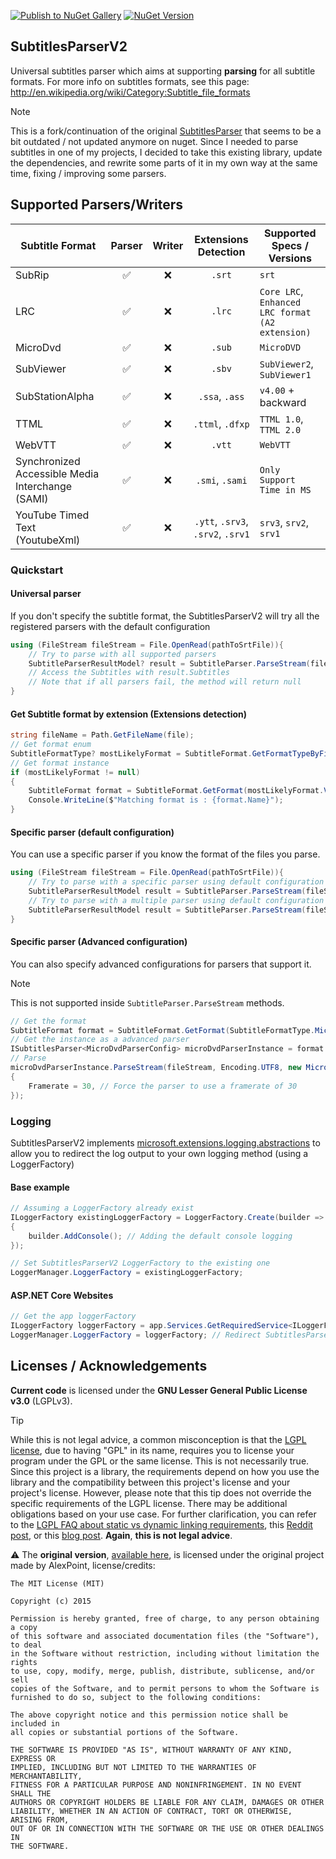 [![Publish to NuGet Gallery](https://github.com/kitsumed/SubtitlesParserV2/actions/workflows/Create%20NuGet%20release.yml/badge.svg)](https://github.com/kitsumed/SubtitlesParserV2/actions/workflows/Create%20NuGet%20release.yml) [![NuGet Version](https://img.shields.io/nuget/v/SubtitlesParserV2)](https://www.nuget.org/packages/SubtitlesParserV2/)
## SubtitlesParserV2
Universal subtitles parser which aims at supporting **parsing** for all subtitle formats.
For more info on subtitles formats, see this page: http://en.wikipedia.org/wiki/Category:Subtitle_file_formats
> [!NOTE]
> This is a fork/continuation of the original [SubtitlesParser](https://github.com/AlexPoint/SubtitlesParser) that seems to be a bit outdated / not updated anymore on nuget. Since I needed to parse subtitles in one of my projects, I decided to take this existing library, update the dependencies, and rewrite some parts of it in my own way at the same time, fixing / improving some parsers.

## Supported Parsers/Writers
| Subtitle Format                         | Parser | Writer | Extensions Detection            | Supported Specs / Versions     |
|-----------------------------------------|:------:|:------:|:-------------------------------:|--------------------------------|
| SubRip                                  | ✅     | ❌     | `.srt`                         | `srt`                          |
| LRC                                     | ✅     | ❌     | `.lrc`                         | `Core LRC`, `Enhanced LRC format (A2 extension)`|
| MicroDvd                                | ✅     | ❌     | `.sub`                         | `MicroDVD`                     |
| SubViewer                               | ✅     | ❌     | `.sbv`                         | `SubViewer2`, `SubViewer1`     |
| SubStationAlpha                         | ✅     | ❌     | `.ssa`, `.ass`                 | `v4.00` + backward             |
| TTML                                    | ✅     | ❌     | `.ttml`, `.dfxp`               | `TTML 1.0`, `TTML 2.0`         |
| WebVTT                                  | ✅     | ❌     | `.vtt`                         | `WebVTT`                       |
| Synchronized Accessible Media Interchange (SAMI) | ✅ | ❌| `.smi`, `.sami`                | `Only Support Time in MS`      |
| YouTube Timed Text (YoutubeXml)         | ✅     | ❌     | `.ytt`, `.srv3`, `.srv2`, `.srv1` | `srv3`, `srv2`, `srv1`      |

### Quickstart
#### Universal parser

If you don't specify the subtitle format, the SubtitlesParserV2 will try all the registered parsers with the default configuration

```csharp
using (FileStream fileStream = File.OpenRead(pathToSrtFile)){
	// Try to parse with all supported parsers
	SubtitleParserResultModel? result = SubtitleParser.ParseStream(fileStream, Encoding.UTF8)
	// Access the Subtitles with result.Subtitles
	// Note that if all parsers fail, the method will return null
}
```

#### Get Subtitle format by extension (Extensions detection)

```csharp
string fileName = Path.GetFileName(file);
// Get format enum
SubtitleFormatType? mostLikelyFormat = SubtitleFormat.GetFormatTypeByFileExtensionName(Path.GetExtension(fileName).Replace(".",""));
// Get format instance
if (mostLikelyFormat != null) 
{
	SubtitleFormat format = SubtitleFormat.GetFormat(mostLikelyFormat.Value);
	Console.WriteLine($"Matching format is : {format.Name}");
}
```

#### Specific parser (default configuration)

You can use a specific parser if you know the format of the files you parse.

```csharp
using (FileStream fileStream = File.OpenRead(pathToSrtFile)){
	// Try to parse with a specific parser using default configuration
	SubtitleParserResultModel result = SubtitleParser.ParseStream(fileStream, Encoding.UTF8, SubtitleFormatType.SubStationAlpha)
	// Try to parse with a multiple parser using default configuration
	SubtitleParserResultModel result = SubtitleParser.ParseStream(fileStream, Encoding.UTF8, new[] { SubtitleFormatType.SubStationAlpha, SubtitleFormatType.LRC });
}
```
#### Specific parser (Advanced configuration)

You can also specify advanced configurations for parsers that support it.
>[!NOTE]
> This is not supported inside `SubtitleParser.ParseStream` methods.

```csharp
// Get the format
SubtitleFormat format = SubtitleFormat.GetFormat(SubtitleFormatType.MicroDvd);
// Get the instance as a advanced parser
ISubtitlesParser<MicroDvdParserConfig> microDvdParserInstance = format.ParserInstance as ISubtitlesParser<MicroDvdParserConfig>;
// Parse
microDvdParserInstance.ParseStream(fileStream, Encoding.UTF8, new MicroDvdParserConfig() 
{
	Framerate = 30, // Force the parser to use a framerate of 30
});

```
### Logging
SubtitlesParserV2 implements [microsoft.extensions.logging.abstractions](https://www.nuget.org/packages/microsoft.extensions.logging.abstractions/) to allow you to redirect the log output to your own logging method (using a LoggerFactory)
#### Base example
```csharp
// Assuming a LoggerFactory already exist
ILoggerFactory existingLoggerFactory = LoggerFactory.Create(builder =>
{
	builder.AddConsole(); // Adding the default console logging
});

// Set SubtitlesParserV2 LoggerFactory to the existing one
LoggerManager.LoggerFactory = existingLoggerFactory;
```
#### ASP.NET Core Websites
```csharp
// Get the app loggerFactory
ILoggerFactory loggerFactory = app.Services.GetRequiredService<ILoggerFactory>();
LoggerManager.LoggerFactory = loggerFactory; // Redirect SubtitlesParserV2 logs to our LoggerFactory
```

## Licenses / Acknowledgements
**Current code** is licensed under the **GNU Lesser General Public License v3.0** (LGPLv3).
> [!TIP]
> While this is not legal advice, a common misconception is that the [LGPL license](https://choosealicense.com/licenses/lgpl-3.0/), due to having "GPL" in its name, requires you to license your program under the GPL or the same license. This is not necessarily true. Since this project is a library,
> the requirements depend on how you use the library and the compatibility between this project's license and your project's license. However, please note that this tip does not override the specific requirements of the LGPL license. There may be
> additional obligations based on your use case. For further clarification, you can refer to the [LGPL FAQ about static vs dynamic linking requirements](https://www.gnu.org/licenses/gpl-faq.html#LGPLStaticVsDynamic), this [Reddit post](https://www.reddit.com/r/rust/comments/fevz37/comment/fjsg393/), or this [blog post](https://coding.abel.nu/2016/10/the-lgpl-license/#:~:text=LGPL%20is%20not%20%E2%80%9Ccontagious%E2%80%9D%20in,affects%20the%20component%20under%20LGPL.). **Again**, **this is not legal advice**.

⚠️ The **original version**, [available here](https://github.com/AlexPoint/SubtitlesParser/tree/3e3b97409481dccaa5bb96391d1c066cf0f2dfef), is licensed under the original project made by AlexPoint, license/credits:
```
The MIT License (MIT)

Copyright (c) 2015

Permission is hereby granted, free of charge, to any person obtaining a copy
of this software and associated documentation files (the "Software"), to deal
in the Software without restriction, including without limitation the rights
to use, copy, modify, merge, publish, distribute, sublicense, and/or sell
copies of the Software, and to permit persons to whom the Software is
furnished to do so, subject to the following conditions:

The above copyright notice and this permission notice shall be included in
all copies or substantial portions of the Software.

THE SOFTWARE IS PROVIDED "AS IS", WITHOUT WARRANTY OF ANY KIND, EXPRESS OR
IMPLIED, INCLUDING BUT NOT LIMITED TO THE WARRANTIES OF MERCHANTABILITY,
FITNESS FOR A PARTICULAR PURPOSE AND NONINFRINGEMENT. IN NO EVENT SHALL THE
AUTHORS OR COPYRIGHT HOLDERS BE LIABLE FOR ANY CLAIM, DAMAGES OR OTHER
LIABILITY, WHETHER IN AN ACTION OF CONTRACT, TORT OR OTHERWISE, ARISING FROM,
OUT OF OR IN CONNECTION WITH THE SOFTWARE OR THE USE OR OTHER DEALINGS IN
THE SOFTWARE.
```

